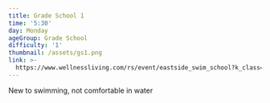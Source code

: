 ```yaml
---
title: Grade School 1
time: '5:30'
day: Monday
ageGroup: Grade School
difficulty: '1'
thumbnail: /assets/gs1.png
link: >-
  https://www.wellnessliving.com/rs/event/eastside_swim_school?k_class=93276&k_class_tab=10908
---
```

New to swimming, not comfortable in water
